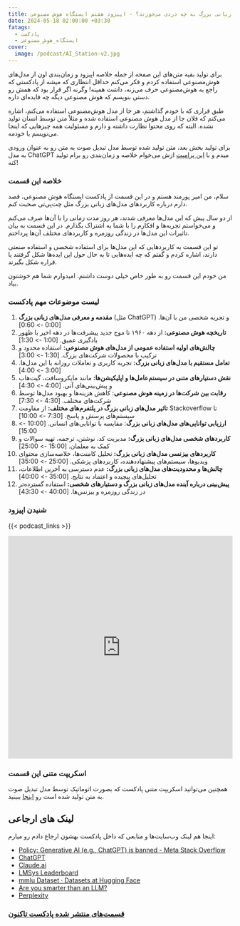 ```yaml
---
title: مدل‌های زبانی بزرگ به چه دردی می‌خورند؟ - اپیزود هفتم ایستگاه هوش مصنوعی
date: 2024-05-18 02:00:00 +03:30
fatags:
  - پادکست
  - ایستگاه_هوش_مصنوعی
cover:
  image: /podcast/AI_Station-v2.jpg
---
```


برای تولید بقیه متن‌های این صفحه از جمله خلاصه اپیزود و زمان‌بندی اون از مدل‌های هوش‌مصنوعی استفاده کردم و فکر می‌کنم حداقل انتظاری که میشه از پادکستی که راجع به هوش‌مصنوعی حرف می‌زنه، داشت همینه! وگرنه اگر قرار بود که همش رو دستی بنویسم که هوش مصنوعی دیگه چه فایده‌ای داره. 

 طبق قراری که با خودم گذاشتم، هر جا از مدل هوش‌مصنوعی استفاده می‌کنم، اشاره می‌کنم که فلان جا از مدل‌ هوش مصنوعی استفاده شده و مثلاً متن توسط انسان تولید نشده. البته که روی محتوا نظارت داشته و دارم و مسئولیت همه چیزهایی که اینجا می‌نویسم با خودمه. 

برای تولید بخش بعد، متن تولید شده توسط مدل تبدیل صوت به متن رو به عنوان ورودی به مدل ChatGPT  میدم و با [این پرامپت](https://aprd.ir/transcripts/abstract-generation-prompt) ازش می‌خوام خلاصه و زمان‌بندی رو برام تولید کنه! 

### خلاصه این قسمت

سلام، من امیر پورمند هستم و در این قسمت از پادکست ایستگاه هوش مصنوعی، قصد دارم درباره کاربردهای مدل‌های زبانی بزرگ مثل چت‌پی‌تی صحبت کنم. 

از دو سال پیش که این مدل‌ها معرفی شدند، هر روز مدت زمانی را با آن‌ها صرف می‌کنم و می‌خواستم تجربه‌ها و افکارم را با شما به اشتراک بگذارم. در این قسمت به بیان تاثیرات این مدل‌ها در زندگی روزمره و کاربردهای مختلف آن‌ها پرداختم.

تو این قسمت به کاربردهایی که این مدل‌ها برای استفاده شخصی و استفاده صنعتی دارند، اشاره کردم و گفتم که چه ایده‌هایی تا به حال حول این ایده‌ها شکل گرفتند یا قراره شکل بگیرند. 

من خودم این قسمت رو به طور خاص خیلی دوست داشتم. امیدوارم شما هم خوشتون بیاد. 

### لیست موضوعات مهم پادکست

1. **مقدمه و معرفی مدل‌های زبانی بزرگ** (مثل ChatGPT) و تجربه شخصی من با آن‌ها. [0:00 -> 0:60]
2. **تاریخچه هوش مصنوعی:** از دهه ۱۹۶۰ تا موج جدید پیشرفت‌ها در دهه اخیر با ظهور یادگیری عمیق. [1:00 -> 1:30]
3. **چالش‌های اولیه استفاده عمومی از مدل‌های هوش مصنوعی:** استفاده محدود و ترکیب با محصولات شرکت‌های بزرگ. [1:30 -> 3:00]
4. **تعامل مستقیم با مدل‌های زبانی بزرگ:** تجربه کاربری و تعاملات روزانه با این مدل‌ها. [3:00 -> 4:00]
5. **نقش دستیارهای متنی در سیستم‌عامل‌ها و اپلیکیشن‌ها:** مانند مایکروسافت، گیت‌هاب و پیش‌بینی‌های آتی. [4:00 -> 4:30]
6. **رقابت بین شرکت‌ها در زمینه هوش مصنوعی**: کاهش هزینه‌ها و بهبود مدل‌ها توسط شرکت‌های مختلف. [4:30 -> 7:30]
7. **تاثیر مدل‌های زبانی بزرگ در پلتفرم‌های مختلف:** از مقاومت Stackoverflow تا سیستم‌های پرسش و پاسخ. [7:30 -> 10:00]
8. **ارزیابی توانایی‌های مدل‌های زبانی بزرگ**: مقایسه با توانایی‌های انسانی. [10:00 -> 15:00]
9. **کاربردهای شخصی مدل‌های زبانی بزرگ:** مدیریت کد، نوشتن، ترجمه، تهیه سوالات و کمک به معلمان. [15:00 -> 25:00]
10. **کاربردهای بیزنسی مدل‌های زبانی بزرگ:** تحلیل کامنت‌ها، خلاصه‌سازی محتوای ویدیوها، سیستم‌های پیشنهاددهنده، کاربردهای پزشکی. [25:00 -> 35:00]
11. **چالش‌ها و محدودیت‌های مدل‌های زبانی بزرگ:** عدم دسترسی به آخرین اطلاعات، تحلیل‌های پیچیده و اعتماد به نتایج. [35:00 -> 40:00]
12. **پیش‌بینی درباره آینده مدل‌های زبانی بزرگ و دستیارهای شخصی:** استفاده گسترده‌تر در زندگی روزمره و بیزنس‌ها. [40:00 ->   43:30]

### شنیدن  اپیزود
{{< podcast_links >}}

<iframe src="https://castbox.fm/app/castbox/player/id5618013/id702438846?v=8.22.11&autoplay=0" frameborder="0" width="100%" height="500"></iframe>

### اسکریپت متنی این قسمت

همچنین می‌توانید اسکریپت متنی پادکست که بصورت اتوماتیک توسط مدل تبدیل صوت به متن تولید شده است رو [اینجا](https://aprd.ir/transcripts/ai-station-e07/) ببینید. 

## لینک های ارجاعی
اینجا هم لینک وب‌سایت‌ها و منابعی که داخل پادکست بهشون ارجاع دادم رو میارم:
- [Policy: Generative AI (e.g., ChatGPT) is banned - Meta Stack Overflow](https://meta.stackoverflow.com/questions/421831/policy-generative-ai-e-g-chatgpt-is-banned)
- [ChatGPT](https://chatgpt.com/?oai-dm=1)
- [Claude.ai](https://claude.ai/)
- [LMSys Leaderboard](https://chat.lmsys.org/)
- [mmlu Dataset · Datasets at Hugging Face](https://huggingface.co/datasets/cais/mmlu)
- [Are you smarter than an LLM?](https://d.erenrich.net/are-you-smarter-than-an-llm/index.html)
- [Perplexity](https://www.perplexity.ai/)

### [قسمت‌های منتشر‌ شده پادکست تاکنون](https://aprd.ir/fatags/%D8%A7%DB%8C%D8%B3%D8%AA%DA%AF%D8%A7%D9%87_%D9%87%D9%88%D8%B4_%D9%85%D8%B5%D9%86%D9%88%D8%B9%DB%8C/)